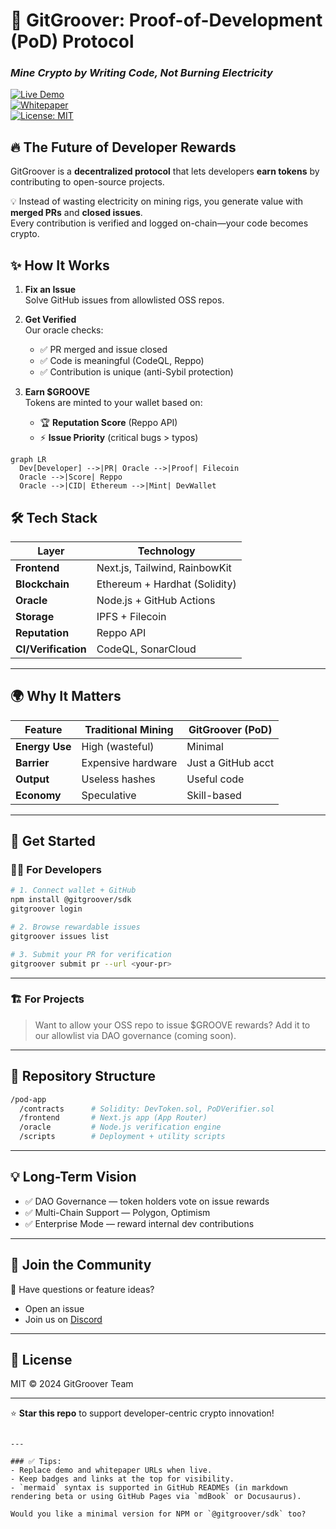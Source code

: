 


# 🚀 GitGroover: Proof-of-Development (PoD) Protocol  
### *Mine Crypto by Writing Code, Not Burning Electricity*

[![Live Demo](https://img.shields.io/badge/demo-online-brightgreen)](https://www.youtube.com/watch?v=EYq8cMIYAPQ)  
[![Whitepaper](https://img.shields.io/badge/whitepaper-read-blue)](https://gitgroover.xyz/whitepaper)  
[![License: MIT](https://img.shields.io/badge/license-MIT-yellow.svg)](./LICENSE)  



## 🔥 The Future of Developer Rewards

GitGroover is a **decentralized protocol** that lets developers **earn tokens** by contributing to open-source projects.

💡 Instead of wasting electricity on mining rigs, you generate value with **merged PRs** and **closed issues**.  
Every contribution is verified and logged on-chain—your code becomes crypto.



## ✨ How It Works

1. **Fix an Issue**  
   Solve GitHub issues from allowlisted OSS repos.

2. **Get Verified**  
   Our oracle checks:
   - ✅ PR merged and issue closed  
   - ✅ Code is meaningful (CodeQL, Reppo)  
   - ✅ Contribution is unique (anti-Sybil protection)

3. **Earn $GROOVE**  
   Tokens are minted to your wallet based on:
   - 🏆 **Reputation Score** (Reppo API)  
   - ⚡ **Issue Priority** (critical bugs > typos)

```mermaid
graph LR
  Dev[Developer] -->|PR| Oracle -->|Proof| Filecoin
  Oracle -->|Score| Reppo
  Oracle -->|CID| Ethereum -->|Mint| DevWallet
````



## 🛠️ Tech Stack

| Layer               | Technology                    |
| ------------------- | ----------------------------- |
| **Frontend**        | Next.js, Tailwind, RainbowKit |
| **Blockchain**      | Ethereum + Hardhat (Solidity) |
| **Oracle**          | Node.js + GitHub Actions      |
| **Storage**         | IPFS + Filecoin               |
| **Reputation**      | Reppo API                     |
| **CI/Verification** | CodeQL, SonarCloud            |

---

## 🌍 Why It Matters

| Feature        | Traditional Mining | GitGroover (PoD)   |
| -------------- | ------------------ | ------------------ |
| **Energy Use** | High (wasteful)    | Minimal            |
| **Barrier**    | Expensive hardware | Just a GitHub acct |
| **Output**     | Useless hashes     | Useful code        |
| **Economy**    | Speculative        | Skill-based        |

---

## 🚀 Get Started

### 🧑‍💻 For Developers

```bash
# 1. Connect wallet + GitHub
npm install @gitgroover/sdk
gitgroover login

# 2. Browse rewardable issues
gitgroover issues list

# 3. Submit your PR for verification
gitgroover submit pr --url <your-pr>
```

---

### 🏗️ For Projects

> Want to allow your OSS repo to issue \$GROOVE rewards?
> Add it to our allowlist via DAO governance (coming soon).

---

## 📂 Repository Structure

```bash
/pod-app
  /contracts      # Solidity: DevToken.sol, PoDVerifier.sol
  /frontend       # Next.js app (App Router)
  /oracle         # Node.js verification engine
  /scripts        # Deployment + utility scripts
```

---

## 💡 Long-Term Vision

* ✅ DAO Governance — token holders vote on issue rewards
* ✅ Multi-Chain Support — Polygon, Optimism
* ✅ Enterprise Mode — reward internal dev contributions

---

## 💬 Join the Community

📌 Have questions or feature ideas?

* Open an issue
* Join us on [Discord](https://discord.gg/gitgroover)

---

## 📜 License

MIT © 2024 GitGroover Team

---

⭐ **Star this repo** to support developer-centric crypto innovation!

```

---

### ✅ Tips:
- Replace demo and whitepaper URLs when live.
- Keep badges and links at the top for visibility.
- `mermaid` syntax is supported in GitHub READMEs (in markdown rendering beta or using GitHub Pages via `mdBook` or Docusaurus).

Would you like a minimal version for NPM or `@gitgroover/sdk` too?
```
